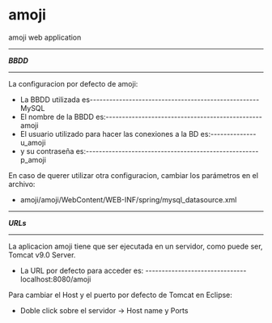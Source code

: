 # amoji
amoji web application
**********
***BBDD***
**********
La configuracion por defecto de amoji: 
- La BBDD utilizada es----------------------------------------------------MySQL
- El nombre de la BBDD es:------------------------------------------------amoji
- El usuario utilizado para hacer las conexiones a la BD es:--------------u_amoji
- y su contraseña es:-----------------------------------------------------p_amoji

En caso de querer utilizar otra configuracion, cambiar los parámetros en el archivo:
- amoji/amoji/WebContent/WEB-INF/spring/mysql_datasource.xml


**********
***URLs***
**********
La aplicacion amoji tiene que ser ejecutada en un servidor, como puede ser, Tomcat v9.0 Server.
- La URL por defecto para acceder es: -------------------------------localhost:8080/amoji

Para cambiar el Host y el puerto por defecto de Tomcat en Eclipse:
- Doble click sobre el servidor -> Host name y Ports
